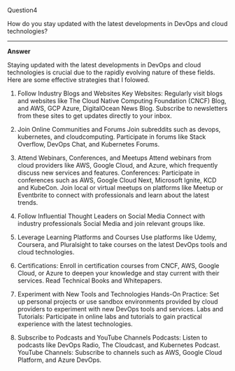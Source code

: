 Question4

How do you stay updated with the latest developments in DevOps and cloud technologies?


---
**Answer**

Staying updated with the latest developments in DevOps and cloud technologies is crucial due to the rapidly evolving nature of these fields. 
Here are some effective strategies that I folowed.

1. Follow Industry Blogs and Websites
Key Websites: Regularly visit blogs and websites like The Cloud Native Computing Foundation (CNCF) Blog, and AWS, GCP Azure, DigitalOcean News Blog.
Subscribe to newsletters from these sites to get updates directly to your inbox.

2. Join Online Communities and Forums
Join subreddits such as devops, kubernetes, and cloudcomputing. Participate in forums like Stack Overflow, DevOps Chat, and Kubernetes Forums.

3. Attend Webinars, Conferences, and Meetups
Attend webinars from cloud providers like AWS, Google Cloud, and Azure, which frequently discuss new services and features.
Conferences: Participate in conferences such as AWS, Google Cloud Next, Microsoft Ignite, KCD and KubeCon.
Join local or virtual meetups on platforms like Meetup or Eventbrite to connect with professionals and learn about the latest trends.

4. Follow Influential Thought Leaders on Social Media
Connect with industry professionals Social Media and join relevant groups like.

5. Leverage Learning Platforms and Courses
Use platforms like Udemy, Coursera, and Pluralsight to take courses on the latest DevOps tools and cloud technologies.

6. Certifications: Enroll in certification courses from CNCF, AWS, Google Cloud, or Azure to deepen your knowledge and stay current with their services. Read Technical Books and Whitepapers.

7. Experiment with New Tools and Technologies
Hands-On Practice: Set up personal projects or use sandbox environments provided by cloud providers to experiment with new DevOps tools and services.
Labs and Tutorials: Participate in online labs and tutorials to gain practical experience with the latest technologies.

8. Subscribe to Podcasts and YouTube Channels
Podcasts: Listen to podcasts like DevOps Radio, The Cloudcast, and Kubernetes Podcast.
YouTube Channels: Subscribe to channels such as AWS, Google Cloud Platform, and Azure DevOps.
